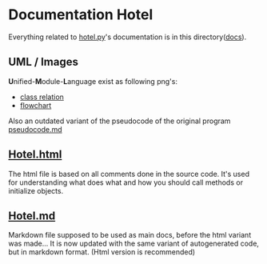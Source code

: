 # Documentation Hotel

Everything related to [hotel.py](../src/hotel.py)'s documentation is in this directory([docs](../docs)).

## UML / Images

**U**nified-**M**odule-**L**anguage exist as following png's:

- [class relation](./class_relation.png)
- [flowchart](./flowchart.png)

Also an outdated variant of the pseudocode of the original program [pseudocode.md](./pseudocode.md)

## [Hotel.html](./hotel.html)

The html file is based on all comments done in the source code. It's used for understanding what does what and how you should call methods or initialize objects.

## [Hotel.md](./hotel.md)

Markdown file supposed to be used as main docs, before the html variant was made... It is now updated with the same variant of autogenerated code, but in markdown format. (Html version is recommended)
